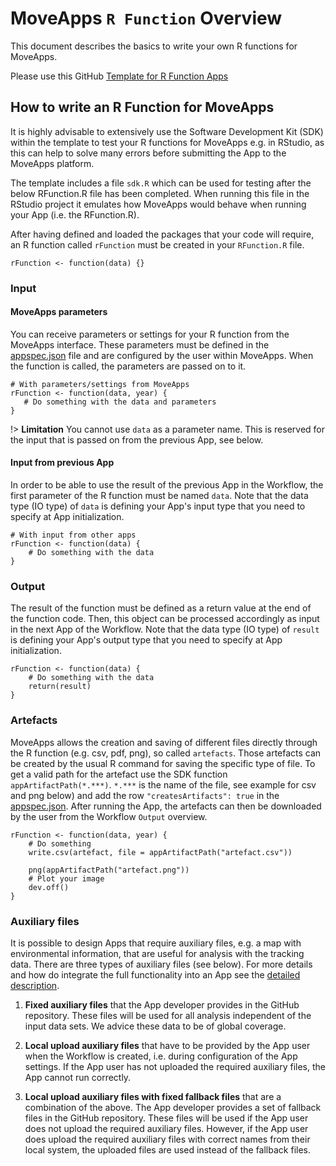 # MoveApps `R Function` Overview
This document describes the basics to write your own R functions for MoveApps.

Please use this GitHub [Template for R Function Apps](https://github.com/movestore/Template_R_Function_App ':ignore')

## How to write an R Function for MoveApps
It is highly advisable to extensively use the Software Development Kit (SDK) within the template to test your R functions for MoveApps e.g. in RStudio, as this can help to solve many errors before submitting the App to the MoveApps platform.

The template includes a file `sdk.R` which can be used for testing after the below RFunction.R file has been completed. When running this file in the RStudio project it emulates how MoveApps would behave when running your App (i.e. the RFunction.R).

After having defined and loaded the packages that your code will require, an R function called `rFunction` must be created in your `RFunction.R` file.
```
rFunction <- function(data) {}
```

### Input
#### MoveApps parameters
You can receive parameters or settings for your R function from the MoveApps interface. These parameters must be defined in the [appspec.json](appspec.md) file and are configured by the user within MoveApps. When the function is called, the parameters are passed on to it.
```
# With parameters/settings from MoveApps 
rFunction <- function(data, year) {
   # Do something with the data and parameters
}
```

!\>  **Limitation** You cannot use `data` as a parameter name. This is reserved for the input that is passed on from the previous App, see below.

#### Input from previous App
In order to be able to use the result of the previous App in the Workflow, the first parameter of the R function must be named `data`. Note that the data type (IO type) of `data` is defining your App's input type that you need to specify at App initialization.
```
# With input from other apps
rFunction <- function(data) {
    # Do something with the data
}
```

### Output
The result of the function must be defined as a return value at the end of the function code. Then, this object can be processed accordingly as input in the next App of the Workflow. Note that the data type (IO type) of `result` is defining your App's output type that you need to specify at App initialization.
```
rFunction <- function(data) {
    # Do something with the data
    return(result)
}
```

### Artefacts
MoveApps allows the creation and saving of different files directly through the R function (e.g. csv, pdf, png), so called `artefacts`. Those artefacts can be created by the usual R command for saving the specific type of file. To get a valid path for the artefact use the SDK function `appArtifactPath(*.***)`. `*.***` is the name of the file, see example for csv and png below) and add the row `"createsArtifacts": true` in the [appspec.json](appspec.md). After running the App, the artefacts can then be downloaded by the user from the Workflow `Output` overview.
```
rFunction <- function(data, year) {
    # Do something
    write.csv(artefact, file = appArtifactPath("artefact.csv"))
	
    png(appArtifactPath("artefact.png"))
    # Plot your image
    dev.off()
}
```

### Auxiliary files
It is possible to design Apps that require auxiliary files, e.g. a map with environmental information, that are useful for analysis with the tracking data. There are three types of auxiliary files (see below). For more details and how do integrate the full functionality into an App see the [detailed description](auxiliary.md).

 1. **Fixed auxiliary files** that the App developer provides in the GitHub repository. These files will be used for all analysis independent of the input data sets. We advice these data to be of global coverage.

 2. **Local upload auxiliary files** that have to be provided by the App user when the Workflow is created, i.e. during configuration of the App settings. If the App user has not uploaded the required auxiliary files, the App cannot run correctly.

 3. **Local upload auxiliary files with fixed fallback files** that are a combination of the above. The App developer provides a set of fallback files in the GitHub repository. These files will be used if the App user does not upload the required auxiliary files. However, if the App user does upload the required auxiliary files with correct names from their local system, the uploaded files are used instead of the fallback files.